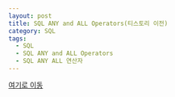 ```yaml
---
layout: post
title: SQL ANY and ALL Operators(티스토리 이전)
category: SQL
tags:
  - SQL
  - SQL ANY and ALL Operators
  - SQL ANY ALL 연산자
---
```




[여기로 이동](https://lifetutorial.tistory.com/43)

<!--

[w3schools.com](www.w3schools.com/sql) 을 참조하여 해석해본 자료입니다.

기본적으로 실행문의 결과값은 사이트에 직접가서 실행해보고 결과를 확인하는것이 좋습니다.

결과값이 너무 큰 경우 일부만 발췌하거나 기록하지 않았습니다.



### The SQL ANY and ALL Operators

---

ANY W ALL 연산자는 WHERE 또는 HAVING 절과 함께 사용됩니다.

ANY 연산자는 하위 쿼리 값 중 하나가 조건을 충족하면 true를 반환합니다.

ALL 연산자는 모든 하위 쿼리 값이 조건을 충족하면 true를 반환합니다.



#### ANY Syntax

```sql
SELECT column_name(s)
FROM table_name
WHERE column_name operator ANY
(SELECT column_name FROM table_name WHERE condition);
```



#### ALL Syntax

```sql
SELECT column_name(s)
FROM table_name
WHERE column_name operator ALL
(SELECT column_name FROM table_name WHERE condition);
```

> **참고** : 연산자는 표준 비교 연산자 (=, <>,! =,>,> =, <또는 <=) 여야합니다.



### Demo Database

---

다음은 Northwind 샘플 데이터베이스의 "Products"테이블에서 선택한 것입니다:

| ProductID | ProductName                  | SupplierID | CategoryID | Unit                | Price |
| --------- | ---------------------------- | ---------- | ---------- | ------------------- | ----- |
| 1         | Chais                        | 1          | 1          | 10 boxes x 20 bags  | 18    |
| 2         | Chang                        | 1          | 1          | 24 - 12 oz bottles  | 19    |
| 3         | Aniseed Syrup                | 1          | 2          | 12 - 550 ml bottles | 10    |
| 4         | Chef Anton's Cajun Seasoning | 2          | 2          | 48 - 6 oz jars      | 22    |
| 5         | Chef Anton's Gumbo Mix       | 2          | 2          | 36 boxes            | 21.35 |



그리고 "OrderDetails"테이블의 선택항목 입니다 :

| OrderDetailID | OrderID | ProductID | Quantity |
| ------------- | ------- | --------- | -------- |
| 1             | 10248   | 11        | 12       |
| 2             | 10248   | 42        | 10       |
| 3             | 10248   | 72        | 5        |
| 4             | 10249   | 14        | 9        |
| 5             | 10249   | 51        | 40       |

---



### SQL ANY Examples

---

하위 쿼리 값 중 하나가 조건을 충족하면 ANY 연산자는 TRUE를 반환합니다.

다음 SQL 문은 TRUE를 리턴하고 quantity = 10 인 OrderDetails 테이블에 모든 레코드를 찾으면 제품 이름을 나열합니다:



#### Example

```sql
SELECT ProductName
FROM Products
WHERE ProductID = ANY (SELECT ProductID FROM OrderDetails WHERE Quantity = 10);
```

> [w3schools.com](www.w3schools.com/sql)에서 직접 실행해볼것



### Result:

Number of Records: 31

| ProductName                      |
| -------------------------------- |
| Chais                            |
| Chang                            |
| Chef Anton's Cajun Seasoning     |
| Uncle Bob's Organic Dried Pears  |
| Konbu                            |
| Tofu                             |
| Pavlova                          |
| Teatime Chocolate Biscuits       |
| Sir Rodney's Scones              |
| Guaraná Fantástica               |
| NuNuCa Nuß-Nougat-Creme          |
| Gumbär Gummibärchen              |
| Thüringer Rostbratwurst          |
| Nord-Ost Matjeshering            |
| Sasquatch Ale                    |
| Steeleye Stout                   |
| Gravad lax                       |
| Côte de Blaye                    |
| Boston Crab Meat                 |
| Jack's New England Clam Chowder  |
| Singaporean Hokkien Fried Mee    |
| Perth Pasties                    |
| Tourtière                        |
| Pâté chinois                     |
| Raclette Courdavault             |
| Tarte au sucre                   |
| Louisiana Fiery Hot Pepper Sauce |
| Scottish Longbreads              |
| Mozzarella di Giovanni           |
| Rhönbräu Klosterbier             |
| Original Frankfurter grüne Soße  |



다음 SQL.은 TRUE를 리턴하고 quantity> 99 인 OrderDetails 테이블에 모든 레코드를 찾으면 제품 이름을 나열합니다:



#### Example

```sql
SELECT ProductName
FROM Products
WHERE ProductID = ANY (SELECT ProductID FROM OrderDetails WHERE Quantity > 99);
```

> [w3schools.com](www.w3schools.com/sql)에서 직접 실행해볼것



### Result:

Number of Records: 2

| ProductName    |
| -------------- |
| Steeleye Stout |
| Pâté chinois   |



### SQL ALL Example

---

ALL 연산자는 모든 하위 쿼리 값이 조건을 충족하면 TRUE를 반환합니다.

OrderDetails 테이블의 모든 레코드가 quantity = 10이면 다음 SQL 문은 TRUE를 반환하고 제품 이름을 나열합니다:



#### Example

```sql
SELECT ProductName
FROM Products
WHERE ProductID = ALL (SELECT ProductID FROM OrderDetails WHERE Quantity = 10);
```

> [w3schools.com](www.w3schools.com/sql)에서 직접 실행해볼것



### Result:

Number of Records: 0

| ProductName |
| ----------- |
|             |

-->